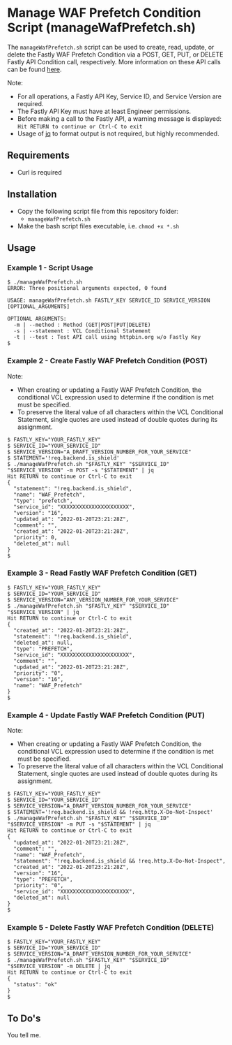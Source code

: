 # Manage WAF Prefetch Condition Script (manageWafPrefetch.sh)
The `manageWafPrefetch.sh` script can be used to create, read, update, or delete the Fastly WAF Prefetch Condition
via a POST, GET, PUT, or DELETE Fastly API Condition call, respectively.
More information on these API calls can be found [here](https://developer.fastly.com/reference/api/vcl-services/condition/).

Note:
- For all operations, a Fastly API Key, Service ID, and Service Version are required.
- The Fastly API Key must have at least Engineer permissions.
- Before making a call to the Fastly API, a warning message is displayed: `Hit RETURN to continue or Ctrl-C to exit`
- Usage of [jq](https://stedolan.github.io/jq/) to format output is not required, but highly recommended.

## Requirements
- Curl is required

## Installation
- Copy the following script file from this repository folder:
  - `manageWafPrefetch.sh`
- Make the bash script files executable, i.e. `chmod +x *.sh`

## Usage

### Example 1 - Script Usage
```
$ ./manageWafPrefetch.sh
ERROR: Three positional arguments expected, 0 found

USAGE: manageWafPrefetch.sh FASTLY_KEY SERVICE_ID SERVICE_VERSION [OPTIONAL_ARGUMENTS]

OPTIONAL ARGUMENTS:
  -m | --method : Method (GET|POST|PUT|DELETE)
  -s | --statement : VCL Conditional Statement
  -t | --test : Test API call using httpbin.org w/o Fastly Key
$
```
### Example 2 - Create Fastly WAF Prefetch Condition (POST)
Note:
- When creating or updating a Fastly WAF Prefetch Condition, the conditional VCL expression used to determine if the condition is met must be specified.
- To preserve the literal value of all characters within the VCL Conditional Statement,
single quotes are used instead of double quotes during its assignment.
```
$ FASTLY_KEY="YOUR_FASTLY_KEY"
$ SERVICE_ID="YOUR_SERVICE_ID"
$ SERVICE_VERSION="A_DRAFT_VERSION_NUMBER_FOR_YOUR_SERVICE"
$ STATEMENT='!req.backend.is_shield'
$ ./manageWafPrefetch.sh "$FASTLY_KEY" "$SERVICE_ID" "$SERVICE_VERSION" -m POST -s "$STATEMENT" | jq
Hit RETURN to continue or Ctrl-C to exit
{
  "statement": "!req.backend.is_shield",
  "name": "WAF_Prefetch",
  "type": "prefetch",
  "service_id": "XXXXXXXXXXXXXXXXXXXXXX",
  "version": "16",
  "updated_at": "2022-01-20T23:21:28Z",
  "comment": "",
  "created_at": "2022-01-20T23:21:28Z",
  "priority": 0,
  "deleted_at": null
}
$
```
### Example 3 - Read Fastly WAF Prefetch Condition (GET)
```
$ FASTLY_KEY="YOUR_FASTLY_KEY"
$ SERVICE_ID="YOUR_SERVICE_ID"
$ SERVICE_VERSION="ANY_VERSION_NUMBER_FOR_YOUR_SERVICE"
$ ./manageWafPrefetch.sh "$FASTLY_KEY" "$SERVICE_ID" "$SERVICE_VERSION" | jq
Hit RETURN to continue or Ctrl-C to exit
{
  "created_at": "2022-01-20T23:21:28Z",
  "statement": "!req.backend.is_shield",
  "deleted_at": null,
  "type": "PREFETCH",
  "service_id": "XXXXXXXXXXXXXXXXXXXXXX",
  "comment": "",
  "updated_at": "2022-01-20T23:21:28Z",
  "priority": "0",
  "version": "16",
  "name": "WAF_Prefetch"
}
$
```
### Example 4 - Update Fastly WAF Prefetch Condition (PUT)
Note:
- When creating or updating a Fastly WAF Prefetch Condition, the conditional VCL expression used to determine if the condition is met must be specified.
- To preserve the literal value of all characters within the VCL Conditional Statement,
single quotes are used instead of double quotes during its assignment.
```
$ FASTLY_KEY="YOUR_FASTLY_KEY"
$ SERVICE_ID="YOUR_SERVICE_ID"
$ SERVICE_VERSION="A_DRAFT_VERSION_NUMBER_FOR_YOUR_SERVICE"
$ STATEMENT='!req.backend.is_shield && !req.http.X-Do-Not-Inspect'
$ ./manageWafPrefetch.sh "$FASTLY_KEY" "$SERVICE_ID" "$SERVICE_VERSION" -m PUT -s "$STATEMENT" | jq
Hit RETURN to continue or Ctrl-C to exit
{
  "updated_at": "2022-01-20T23:21:28Z",
  "comment": "",
  "name": "WAF_Prefetch",
  "statement": "!req.backend.is_shield && !req.http.X-Do-Not-Inspect",
  "created_at": "2022-01-20T23:21:28Z",
  "version": "16",
  "type": "PREFETCH",
  "priority": "0",
  "service_id": "XXXXXXXXXXXXXXXXXXXXXX",
  "deleted_at": null
}
$
```
### Example 5 - Delete Fastly WAF Prefetch Condition (DELETE)
```
$ FASTLY_KEY="YOUR_FASTLY_KEY"
$ SERVICE_ID="YOUR_SERVICE_ID"
$ SERVICE_VERSION="A_DRAFT_VERSION_NUMBER_FOR_YOUR_SERVICE"
$ ./manageWafPrefetch.sh "$FASTLY_KEY" "$SERVICE_ID" "$SERVICE_VERSION" -m DELETE | jq
Hit RETURN to continue or Ctrl-C to exit
{
  "status": "ok"
}
$
```

## To Do's
You tell me.